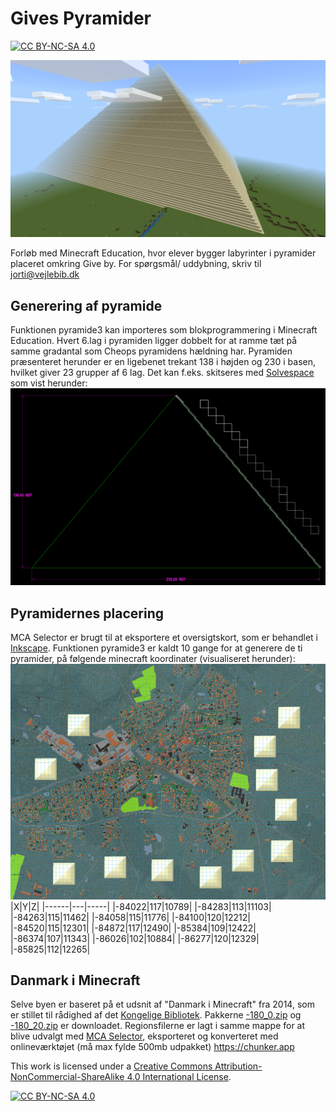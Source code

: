 # Gives Pyramider
[![CC BY-NC-SA 4.0][cc-by-nc-sa-shield]][cc-by-nc-sa]

![image](pyramide.png)

Forløb med Minecraft Education, hvor elever bygger labyrinter i pyramider placeret omkring Give by. For spørgsmål/ uddybning, skriv til <jorti@vejlebib.dk>

## Generering af pyramide
Funktionen pyramide3 kan importeres som blokprogrammering i Minecraft Education. Hvert 6.lag i pyramiden ligger dobbelt for at ramme tæt på samme gradantal som Cheops pyramidens hældning har. Pyramiden præsenteret herunder er en ligebenet trekant 138 i højden og 230 i basen, hvilket giver 23 grupper af 6 lag. Det kan f.eks. skitseres med [Solvespace](https://solvespace.com/) som vist herunder:
![image](pyramidegeometri.png)

## Pyramidernes placering
MCA Selector er brugt til at eksportere et oversigtskort, som er behandlet i [Inkscape](https://inkscape.org/). Funktionen pyramide3 er kaldt 10 gange for at generere de ti pyramider, på følgende minecraft koordinater (visualiseret herunder):
![image](kort.png)
|X|Y|Z|
|------|---|-----|
|-84022|117|10789|
|-84283|113|11103|
|-84263|115|11462|
|-84058|115|11776|
|-84100|120|12212|
|-84520|115|12301|
|-84872|117|12490|
|-85384|109|12422|
|-86374|107|11343|
|-86026|102|10884|
|-86277|120|12329|
|-85825|112|12265|

## Danmark i Minecraft
Selve byen er baseret på et udsnit af "Danmark i Minecraft" fra 2014, som er stillet til rådighed af det [Kongelige Bibliotek](https://loar.kb.dk/collections/45f89370-686d-4c56-8f6a-ff35453f24f5). Pakkerne [-180_0.zip](https://loar.kb.dk/items/c0eefb81-07b2-4bc0-9ccc-8d81d6062d4e) og [-180_20.zip](https://loar.kb.dk/items/db6c8659-a58d-47bc-9892-9acc93ad57f0) er downloadet. Regionsfilerne er lagt i samme mappe for at blive udvalgt med [MCA Selector](https://github.com/Querz/mcaselector), eksporteret og konverteret med onlineværktøjet (må max fylde 500mb udpakket) https://chunker.app



This work is licensed under a
[Creative Commons Attribution-NonCommercial-ShareAlike 4.0 International License][cc-by-nc-sa].

[![CC BY-NC-SA 4.0][cc-by-nc-sa-image]][cc-by-nc-sa]

[cc-by-nc-sa]: http://creativecommons.org/licenses/by-nc-sa/4.0/
[cc-by-nc-sa-image]: https://licensebuttons.net/l/by-nc-sa/4.0/88x31.png
[cc-by-nc-sa-shield]: https://img.shields.io/badge/License-CC%20BY--NC--SA%204.0-lightgrey.svg
